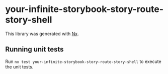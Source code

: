 # your-infinite-storybook-story-route-story-shell

This library was generated with [Nx](https://nx.dev).

## Running unit tests

Run `nx test your-infinite-storybook-story-route-story-shell` to execute the unit tests.
